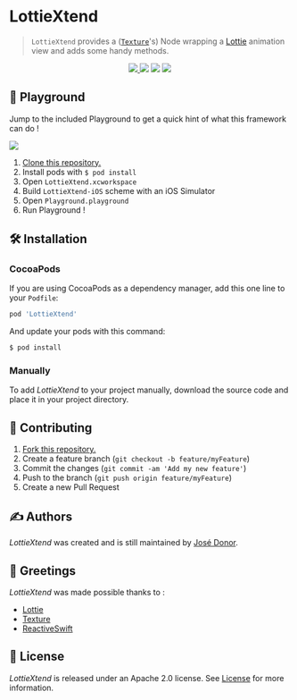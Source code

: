 # LottieXtend

> `LottieXtend` provides a ([`Texture`](https://github.com/TextureGroup/Texture)'s) Node wrapping a [Lottie](https://github.com/airbnb/lottie-ios) animation view and adds some handy methods.
<p align="center">
	<a href="https://swift.org">
        <img src="https://img.shields.io/badge/Swift-4.2-orange.svg" />
    </a>
    <a>
        <img src="https://img.shields.io/badge/platform-iOS-lightgrey.svg" />
    </a>
    <a>
          <img src="https://img.shields.io/github/release/iDonJose/LottieXtend.svg" />
    </a>
    <a href="https://cocoapods.org/pods/LottieXtend">
          <img src="https://img.shields.io/cocoapods/v/LottieXtend.svg" />
    </a>
</p>


## 🎲 Playground

Jump to the included Playground to get a quick hint of what this framework can do !

![](https://github.com/iDonJose/LottieXtend/raw/master/Meta/Playground.gif)

 1. [Clone this repository.](https://github.com/idonjose/LottieXtend/archive/master.zip)
 1. Install pods with `$ pod install`
 1. Open `LottieXtend.xcworkspace`
 1. Build `LottieXtend-iOS` scheme with an iOS Simulator
 1. Open `Playground.playground`
 1. Run Playground !


## 🛠 Installation

### CocoaPods

If you are using CocoaPods as a dependency manager, add this one line to your `Podfile`:

```ruby
pod 'LottieXtend'
```

And update your pods with this command:

```bash
$ pod install
```

### Manually

To add *LottieXtend* to your project manually, download the source code and place it in your project directory.


## 👋 Contributing

1. [Fork this repository.](https://github.com/idonjose/LottieXtend/fork)
1. Create a feature branch (`git checkout -b feature/myFeature`)
1. Commit the changes (`git commit -am 'Add my new feature'`)
1. Push to the branch (`git push origin feature/myFeature`)
1. Create a new Pull Request


## ✍️ Authors
*LottieXtend* was created and is still maintained by [José Donor](donor.develop@gmail.com).

## 👏 Greetings
*LottieXtend* was made possible thanks to :
- [Lottie](https://github.com/airbnb/lottie-ios)
- [Texture](https://github.com/TextureGroup/Texture)
- [ReactiveSwift](https://github.com/ReactiveCocoa/ReactiveSwift)

## 📃 License
*LottieXtend* is released under an Apache 2.0 license. See [License](https://github.com/idonjose/LottieXtend/blob/master/LICENSE) for more information.
